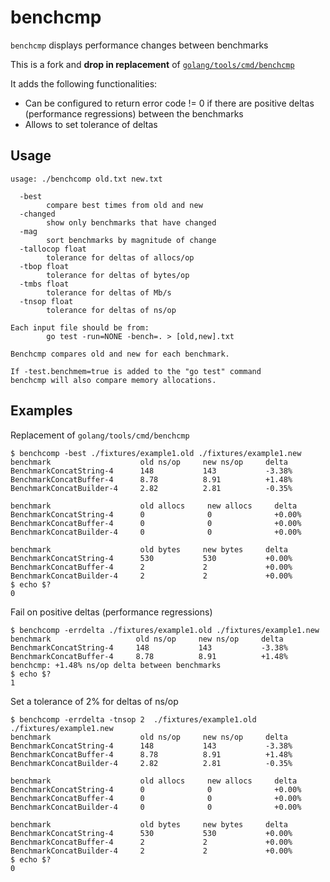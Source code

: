 # benchcmp

`benchcmp` displays performance changes between benchmarks

This is a fork and **drop in replacement** of [`golang/tools/cmd/benchcmp`](https://github.com/golang/tools/tree/master/cmd/benchcmp) 

It adds the following functionalities:

* Can be configured to return error code != 0 if there are positive deltas (performance regressions) between the benchmarks
* Allows to set tolerance of deltas

## Usage

```
usage: ./benchcomp old.txt new.txt

  -best
        compare best times from old and new
  -changed
        show only benchmarks that have changed
  -mag
        sort benchmarks by magnitude of change
  -tallocop float
        tolerance for deltas of allocs/op
  -tbop float
        tolerance for deltas of bytes/op
  -tmbs float
        tolerance for deltas of Mb/s
  -tnsop float
        tolerance for deltas of ns/op

Each input file should be from:
        go test -run=NONE -bench=. > [old,new].txt

Benchcmp compares old and new for each benchmark.

If -test.benchmem=true is added to the "go test" command
benchcmp will also compare memory allocations.
```

## Examples

Replacement of `golang/tools/cmd/benchcmp`

```
$ benchcomp -best ./fixtures/example1.old ./fixtures/example1.new
benchmark                    old ns/op     new ns/op     delta
BenchmarkConcatString-4      148           143           -3.38%
BenchmarkConcatBuffer-4      8.78          8.91          +1.48%
BenchmarkConcatBuilder-4     2.82          2.81          -0.35%

benchmark                    old allocs     new allocs     delta
BenchmarkConcatString-4      0              0              +0.00%
BenchmarkConcatBuffer-4      0              0              +0.00%
BenchmarkConcatBuilder-4     0              0              +0.00%

benchmark                    old bytes     new bytes     delta
BenchmarkConcatString-4      530           530           +0.00%
BenchmarkConcatBuffer-4      2             2             +0.00%
BenchmarkConcatBuilder-4     2             2             +0.00%
$ echo $?
0
```

Fail on positive deltas (performance regressions)

```
$ benchcomp -errdelta ./fixtures/example1.old ./fixtures/example1.new
benchmark                   old ns/op     new ns/op     delta
BenchmarkConcatString-4     148           143           -3.38%
BenchmarkConcatBuffer-4     8.78          8.91          +1.48%
benchcmp: +1.48% ns/op delta between benchmarks
$ echo $?
1
```
Set a tolerance of 2% for deltas of ns/op

```
$ benchcomp -errdelta -tnsop 2  ./fixtures/example1.old ./fixtures/example1.new
benchmark                    old ns/op     new ns/op     delta
BenchmarkConcatString-4      148           143           -3.38%
BenchmarkConcatBuffer-4      8.78          8.91          +1.48%
BenchmarkConcatBuilder-4     2.82          2.81          -0.35%

benchmark                    old allocs     new allocs     delta
BenchmarkConcatString-4      0              0              +0.00%
BenchmarkConcatBuffer-4      0              0              +0.00%
BenchmarkConcatBuilder-4     0              0              +0.00%

benchmark                    old bytes     new bytes     delta
BenchmarkConcatString-4      530           530           +0.00%
BenchmarkConcatBuffer-4      2             2             +0.00%
BenchmarkConcatBuilder-4     2             2             +0.00%
$ echo $?
0
```
